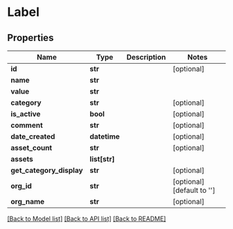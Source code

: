 # Label

## Properties
Name | Type | Description | Notes
------------ | ------------- | ------------- | -------------
**id** | **str** |  | [optional] 
**name** | **str** |  | 
**value** | **str** |  | 
**category** | **str** |  | [optional] 
**is_active** | **bool** |  | [optional] 
**comment** | **str** |  | [optional] 
**date_created** | **datetime** |  | [optional] 
**asset_count** | **str** |  | [optional] 
**assets** | **list[str]** |  | 
**get_category_display** | **str** |  | [optional] 
**org_id** | **str** |  | [optional] [default to '']
**org_name** | **str** |  | [optional] 

[[Back to Model list]](../README.md#documentation-for-models) [[Back to API list]](../README.md#documentation-for-api-endpoints) [[Back to README]](../README.md)


